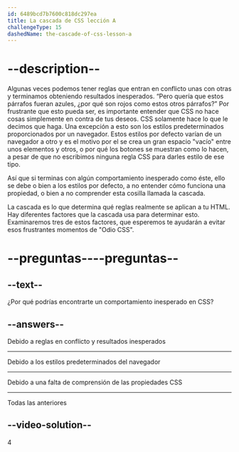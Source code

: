 ```yaml
---
id: 6489bcd7b7600c818dc297ea
title: La cascada de CSS lección A
challengeType: 15
dashedName: the-cascade-of-css-lesson-a
---
```


# --description--

Algunas veces podemos tener reglas que entran en conflicto unas con otras y terminamos obteniendo resultados inesperados. “Pero quería que estos párrafos fueran azules, ¿por qué son rojos como estos otros párrafos?” Por frustrante que esto pueda ser, es importante entender que CSS no hace cosas simplemente en contra de tus deseos. CSS solamente hace lo que le decimos que haga. Una excepción a esto son los estilos predeterminados proporcionados por un navegador. Estos estilos por defecto varían de un navegador a otro y es el motivo por el se crea un gran espacio "vacío" entre unos elementos y otros, o por qué los botones se muestran como lo hacen, a pesar de que no escribimos ninguna regla CSS para darles estilo de ese tipo.

Así que si terminas con algún comportamiento inesperado como éste, ello se debe o bien a los estilos por defecto, a no entender cómo funciona una propiedad, o bien a no comprender esta cosilla llamada la cascada.

La cascada es lo que determina qué reglas realmente se aplican a tu HTML. Hay diferentes factores que la cascada usa para determinar esto. Examinaremos tres de estos factores, que esperemos te ayudarán a evitar esos frustrantes momentos de "Odio CSS".

# --preguntas----preguntas--
## --text--

¿Por qué podrías encontrarte un comportamiento inesperado en CSS?

## --answers--

Debido a reglas en conflicto y resultados inesperados

---

Debido a los estilos predeterminados del navegador

---

Debido a una falta de comprensión de las propiedades CSS

---

Todas las anteriores

## --video-solution--

4
